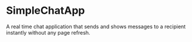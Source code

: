 # SimpleChatApp
A real time chat application that sends and shows messages to a recipient instantly without any page refresh.

